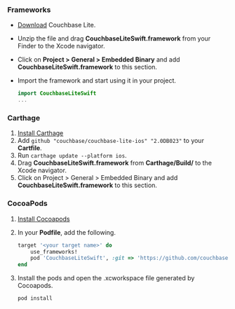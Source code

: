 <h3 class="tab">Frameworks</h3>

- [Download](https://www.couchbase.com/downloads) Couchbase Lite.
- Unzip the file and drag **CouchbaseLiteSwift.framework** from your Finder to the Xcode navigator.
- Click on **Project > General > Embedded Binary** and add **CouchbaseLiteSwift.framework** to this section.
- Import the framework and start using it in your project.

	```swift
	import CouchbaseLiteSwift
	...
	```

<h3 class="tab">Carthage</h3>

1. [Install Carthage](https://github.com/Carthage/Carthage#installing-carthage)
2. Add `github "couchbase/couchbase-lite-ios" "2.0DB023"` to your **Cartfile**.
3. Run `carthage update --platform ios`.
4. Drag **CouchbaseLiteSwift.framework** from **Carthage/Build/** to the Xcode navigator.
5. Click on Project > General > Embedded Binary and add **CouchbaseLiteSwift.framework** to this section.

<h3 class="tab">CocoaPods</h3>

1. [Install Cocoapods](https://guides.cocoapods.org/using/getting-started.html)
2. In your **Podfile**, add the following.

	```ruby
	target '<your target name>' do
		use_frameworks!
		pod 'CouchbaseLiteSwift', :git => 'https://github.com/couchbase/couchbase-lite-ios.git', :tag => '2.0DB023', :submodules => true
	end
	```

3. Install the pods and open the .xcworkspace file generated by Cocoapods.

	```ruby
	pod install
	```
